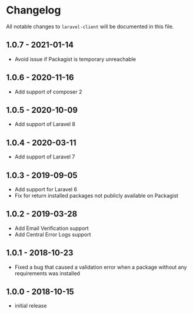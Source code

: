 # Changelog

All notable changes to `laravel-client` will be documented in this file.

## 1.0.7 - 2021-01-14
- Avoid issue if Packagist is temporary unreachable

## 1.0.6 - 2020-11-16

- Add support of composer 2

## 1.0.5 - 2020-10-09

- Add support of Laravel 8

## 1.0.4 - 2020-03-11

- Add support of Laravel 7

## 1.0.3 - 2019-09-05

- Add support for Laravel 6
- Fix for return installed packages not publicly available on Packagist

## 1.0.2 - 2019-03-28

- Add Email Verification support
- Add Central Error Logs support

## 1.0.1 - 2018-10-23

- Fixed a bug that caused a validation error when a package without any requirements was installed

## 1.0.0 - 2018-10-15

- initial release
